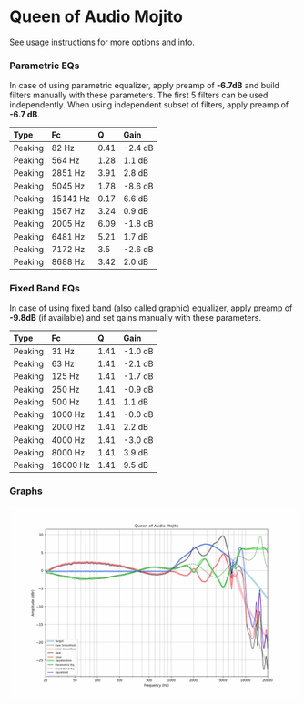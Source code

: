 # Queen of Audio Mojito
See [usage instructions](https://github.com/jaakkopasanen/AutoEq#usage) for more options and info.

### Parametric EQs
In case of using parametric equalizer, apply preamp of **-6.7dB** and build filters manually
with these parameters. The first 5 filters can be used independently.
When using independent subset of filters, apply preamp of **-6.7 dB**.

| Type    | Fc       |    Q | Gain    |
|:--------|:---------|:-----|:--------|
| Peaking | 82 Hz    | 0.41 | -2.4 dB |
| Peaking | 564 Hz   | 1.28 | 1.1 dB  |
| Peaking | 2851 Hz  | 3.91 | 2.8 dB  |
| Peaking | 5045 Hz  | 1.78 | -8.6 dB |
| Peaking | 15141 Hz | 0.17 | 6.6 dB  |
| Peaking | 1567 Hz  | 3.24 | 0.9 dB  |
| Peaking | 2005 Hz  | 6.09 | -1.8 dB |
| Peaking | 6481 Hz  | 5.21 | 1.7 dB  |
| Peaking | 7172 Hz  | 3.5  | -2.6 dB |
| Peaking | 8688 Hz  | 3.42 | 2.0 dB  |

### Fixed Band EQs
In case of using fixed band (also called graphic) equalizer, apply preamp of **-9.8dB**
(if available) and set gains manually with these parameters.

| Type    | Fc       |    Q | Gain    |
|:--------|:---------|:-----|:--------|
| Peaking | 31 Hz    | 1.41 | -1.0 dB |
| Peaking | 63 Hz    | 1.41 | -2.1 dB |
| Peaking | 125 Hz   | 1.41 | -1.7 dB |
| Peaking | 250 Hz   | 1.41 | -0.9 dB |
| Peaking | 500 Hz   | 1.41 | 1.1 dB  |
| Peaking | 1000 Hz  | 1.41 | -0.0 dB |
| Peaking | 2000 Hz  | 1.41 | 2.2 dB  |
| Peaking | 4000 Hz  | 1.41 | -3.0 dB |
| Peaking | 8000 Hz  | 1.41 | 3.9 dB  |
| Peaking | 16000 Hz | 1.41 | 9.5 dB  |

### Graphs
![](./Queen%20of%20Audio%20Mojito.png)